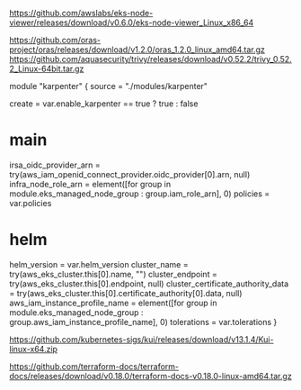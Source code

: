 https://github.com/awslabs/eks-node-viewer/releases/download/v0.6.0/eks-node-viewer_Linux_x86_64

https://github.com/oras-project/oras/releases/download/v1.2.0/oras_1.2.0_linux_amd64.tar.gz
https://github.com/aquasecurity/trivy/releases/download/v0.52.2/trivy_0.52.2_Linux-64bit.tar.gz


module "karpenter" {
  source = "./modules/karpenter"

  create = var.enable_karpenter == true ? true : false
  # main
  irsa_oidc_provider_arn = try(aws_iam_openid_connect_provider.oidc_provider[0].arn, null)
  infra_node_role_arn    = element([for group in module.eks_managed_node_group : group.iam_role_arn], 0)
  policies               = var.policies

  # helm
  helm_version                       = var.helm_version
  cluster_name                       = try(aws_eks_cluster.this[0].name, "")
  cluster_endpoint                   = try(aws_eks_cluster.this[0].endpoint, null)
  cluster_certificate_authority_data = try(aws_eks_cluster.this[0].certificate_authority[0].data, null)
  aws_iam_instance_profile_name      = element([for group in module.eks_managed_node_group : group.aws_iam_instance_profile_name], 0)
  tolerations                        = var.tolerations
}

https://github.com/kubernetes-sigs/kui/releases/download/v13.1.4/Kui-linux-x64.zip

https://github.com/terraform-docs/terraform-docs/releases/download/v0.18.0/terraform-docs-v0.18.0-linux-amd64.tar.gz
